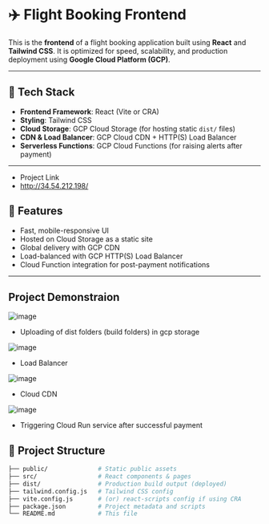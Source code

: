 # ✈️ Flight Booking Frontend

This is the **frontend** of a flight booking application built using **React** and **Tailwind CSS**. It is optimized for speed, scalability, and production deployment using **Google Cloud Platform (GCP)**.

---

## 🧰 Tech Stack

- **Frontend Framework**: React (Vite or CRA)
- **Styling**: Tailwind CSS
- **Cloud Storage**: GCP Cloud Storage (for hosting static `dist/` files)
- **CDN & Load Balancer**: GCP Cloud CDN + HTTP(S) Load Balancer
- **Serverless Functions**: GCP Cloud Functions (for raising alerts after payment)

---

- Project Link
- http://34.54.212.198/


## 🚀 Features

- Fast, mobile-responsive UI
- Hosted on Cloud Storage as a static site
- Global delivery with GCP CDN
- Load-balanced with GCP HTTP(S) Load Balancer
- Cloud Function integration for post-payment notifications

---

## Project Demonstraion

![image](https://github.com/user-attachments/assets/b7d50a31-15c3-4a3d-81c4-ed7eea9dc962)
- Uploading of dist folders (build folders) in gcp storage

![image](https://github.com/user-attachments/assets/3523a796-6686-44f8-ba6c-9e8db1e900b1)
- Load Balancer

![image](https://github.com/user-attachments/assets/ec918e71-904b-42fa-8f9c-04ebd611ac8c)
- Cloud CDN

![image](https://github.com/user-attachments/assets/62d53621-2e5b-40f4-99d8-04190eccdf42)
- Triggering Cloud Run service after successful payment




## 📁 Project Structure

```bash
├── public/              # Static public assets
├── src/                 # React components & pages
├── dist/                # Production build output (deployed)
├── tailwind.config.js   # Tailwind CSS config
├── vite.config.js       # (or) react-scripts config if using CRA
├── package.json         # Project metadata and scripts
└── README.md            # This file
